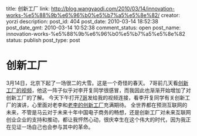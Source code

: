 title: 创新工厂
link: http://blog.wangyaodi.com/2010/03/14/innovation-works-%e5%88%9b%e6%96%b0%e5%b7%a5%e5%8e%82/
creator: yorzi
description: 
post_id: 404
post_date: 2010-03-14 18:52:38
post_date_gmt: 2010-03-14 10:52:38
comment_status: open
post_name: innovation-works-%e5%88%9b%e6%96%b0%e5%b7%a5%e5%8e%82
status: publish
post_type: post

# 创新工厂

3月14日，北京下起了一场很二的大雪。这是一个奇怪的春天。 7哥前几天看[创新工厂的视频](http://csdn.gensee.com/webcast/site/vod/play-d3a88b17b4924fbd975d26a3de27edf1)，他这一阵子似乎对李开复同学很感冒，而我因此也渐渐开始增加了对创新工厂的了解。 今天下午打开[7哥](http://www.7ge.cn/)发给我的视频连接，看李开复同学有关创新工厂的演讲，心里面对老李和[老李的创新工厂](http://www.innovation-works.com/index.asp)充满期待。 全世界都在预测互联网的未来，不管是马云对于未来十年中国电子商务的畅想，还是创新工厂对未来互联网创业企业的支持和推动，都让我怦然心动，很庆幸生在这个伟大的时代，因为我正在见证一场自己也会参与其中的革命。
